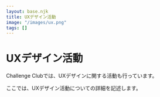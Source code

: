 ```yaml
---
layout: base.njk
title: UXデザイン活動
image: "/images/ux.png"
tags: []
---
```


# UXデザイン活動

Challenge Clubでは、UXデザインに関する活動も行っています。

ここでは、UXデザイン活動についての詳細を記述します。